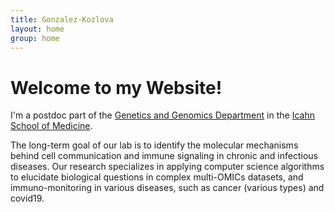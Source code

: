 ```yaml
---
title: Gonzalez-Kozlova
layout: home
group: home
---
```


# Welcome to my Website!

I'm a postdoc part of the [Genetics and Genomics Department](https://icahn.mssm.edu/research/genomics?page_id=13) in the [Icahn School of Medicine](https://icahn.mssm.edu/).

The long-term goal of our lab is to identify the molecular mechanisms behind cell communication and immune signaling in chronic and infectious diseases. Our research specializes in applying computer science algorithms to elucidate biological questions in complex multi-OMICs datasets, and immuno-monitoring in various diseases, such as cancer (various types) and covid19. 

